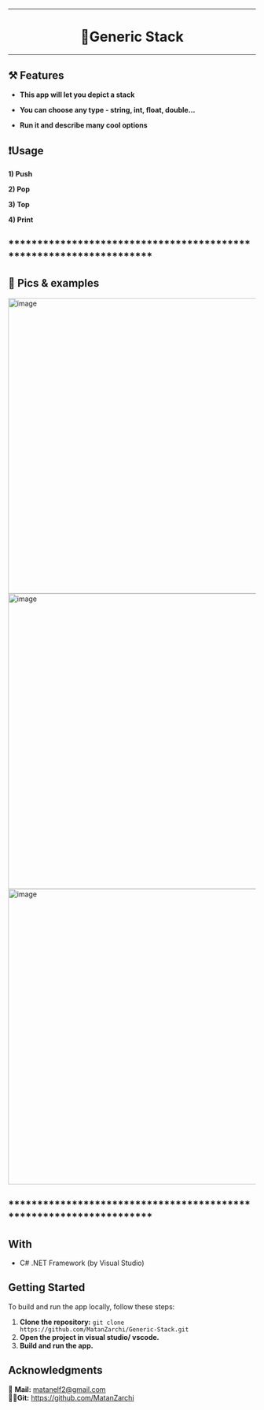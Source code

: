 ***

<h1 align="center"> 💾Generic Stack </h1>

***


## ⚒️ Features

- **This app will let you depict a stack**

- **You can choose any type - string, int, float, double...**

- **Run it and describe many cool options**


## ❗Usage

**1) Push**

**2) Pop**

**3) Top**

**4) Print**

## *******************************************************************

## 📌 Pics & examples

<img src="https://github.com/user-attachments/assets/52381b19-7872-4837-85c9-43496db75425" alt="image" width="600" height="auto">

<img src="https://github.com/user-attachments/assets/749fe54a-2c9e-4ee1-993a-f151d77e3d9b" alt="image" width="600" height="auto">

<img src="https://github.com/user-attachments/assets/beb7ec6d-bd71-4f00-8267-4b09bb986353" alt="image" width="600" height="auto">

## *******************************************************************


## With

- C# .NET Framework (by Visual Studio)

## Getting Started

To build and run the app locally, follow these steps:

1. **Clone the repository:** `git clone https://github.com/MatanZarchi/Generic-Stack.git`
3. **Open the project in visual studio/ vscode.**
4. **Build and run the app.**

## Acknowledgments

📧 **Mail:** [matanelf2@gmail.com](url)  
👨‍💻**Git:** https://github.com/MatanZarchi 
